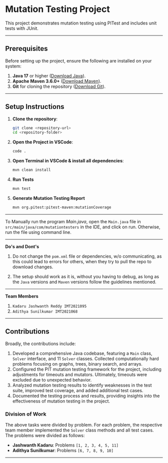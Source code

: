# Mutation Testing Project

This project demonstrates mutation testing using PITest and includes unit tests with JUnit.

---

## Prerequisites

Before setting up the project, ensure the following are installed on your system:

1. **Java 17** or higher ([Download Java](https://adoptopenjdk.net/)).
2. **Apache Maven 3.6.0+** ([Download Maven](https://maven.apache.org/download.cgi)).
3. **Git** for cloning the repository ([Download Git](https://git-scm.com/)).

---

## Setup Instructions

1. **Clone the repository**:
   ```bash
   git clone <repository-url>
   cd <repository-folder>

2. **Open the Project in VSCode**:
   ```bash
   code .

3. **Open Terminal in VSCode & install all dependencies**:
   ```bash
   mvn clean install

4. **Run Tests**
   ```bash
   mvn test

5. **Generate Mutation Testing Report**
   ``` bash
   mvn org.pitest:pitest-maven:mutationCoverage

--- 

To Manually run the program *Main.java*, open the `Main.java` file in `src/main/java/com/mutationtesters` in the IDE, and click on run. Otherwise, run the file using command line.

---

**Do's and Dont's**
1. Do not change the `pom.xml` file or dependencies, w/o communicating, as this could lead to errors for others, when they try to pull the repo to download changes.

2. The setup should work as it is, without you having to debug, as long as the `Java` versions and `Maven` versions follow the guidelines mentioned. 

---

**Team Members**
1. `Kadaru Jashwanth Reddy IMT2021095`
2. `Adithya Sunilkumar IMT2021068`

---
## Contributions
Broadly, the contributions include:

1. Developed a comprehensive Java codebase, featuring a `Main` class, `Solver` interface, and 11 `Solver` classes. Collected computationally hard problems focusing on graphs, trees, binary  search, and arrays.
2. Configured the PIT mutation testing framework for the project, including adjustments for timeouts and mutators. Ultimately, timeouts were excluded due to unexpected behavior.
3. Analyzed mutation testing results to identify weaknesses in the test suite, improved test coverage, and added additional test cases.
4. Documented the testing process and results, providing insights into the effectiveness of mutation testing in the project.

### Division of Work
The above tasks were divided by problem. For each problem, the respective team member implemented the `Solver` class methods and all test cases. The problems were divided as follows:

- **Jashwanth Kadaru**: Problems `[1, 2, 3, 4, 5, 11]`
- **Adithya Sunilkumar**: Problems `[6, 7, 8, 9, 10]`
---